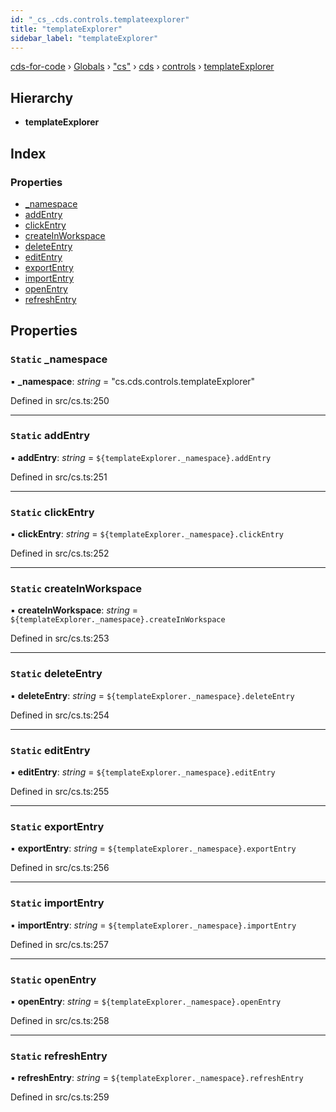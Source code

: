 ```yaml
---
id: "_cs_.cds.controls.templateexplorer"
title: "templateExplorer"
sidebar_label: "templateExplorer"
---
```


[cds-for-code](../index.md) › [Globals](../globals.md) › ["cs"](../modules/_cs_.md) › [cds](../modules/_cs_.cds.md) › [controls](../modules/_cs_.cds.controls.md) › [templateExplorer](_cs_.cds.controls.templateexplorer.md)

## Hierarchy

* **templateExplorer**

## Index

### Properties

* [_namespace](_cs_.cds.controls.templateexplorer.md#static-_namespace)
* [addEntry](_cs_.cds.controls.templateexplorer.md#static-addentry)
* [clickEntry](_cs_.cds.controls.templateexplorer.md#static-clickentry)
* [createInWorkspace](_cs_.cds.controls.templateexplorer.md#static-createinworkspace)
* [deleteEntry](_cs_.cds.controls.templateexplorer.md#static-deleteentry)
* [editEntry](_cs_.cds.controls.templateexplorer.md#static-editentry)
* [exportEntry](_cs_.cds.controls.templateexplorer.md#static-exportentry)
* [importEntry](_cs_.cds.controls.templateexplorer.md#static-importentry)
* [openEntry](_cs_.cds.controls.templateexplorer.md#static-openentry)
* [refreshEntry](_cs_.cds.controls.templateexplorer.md#static-refreshentry)

## Properties

### `Static` _namespace

▪ **_namespace**: *string* = "cs.cds.controls.templateExplorer"

Defined in src/cs.ts:250

___

### `Static` addEntry

▪ **addEntry**: *string* = `${templateExplorer._namespace}.addEntry`

Defined in src/cs.ts:251

___

### `Static` clickEntry

▪ **clickEntry**: *string* = `${templateExplorer._namespace}.clickEntry`

Defined in src/cs.ts:252

___

### `Static` createInWorkspace

▪ **createInWorkspace**: *string* = `${templateExplorer._namespace}.createInWorkspace`

Defined in src/cs.ts:253

___

### `Static` deleteEntry

▪ **deleteEntry**: *string* = `${templateExplorer._namespace}.deleteEntry`

Defined in src/cs.ts:254

___

### `Static` editEntry

▪ **editEntry**: *string* = `${templateExplorer._namespace}.editEntry`

Defined in src/cs.ts:255

___

### `Static` exportEntry

▪ **exportEntry**: *string* = `${templateExplorer._namespace}.exportEntry`

Defined in src/cs.ts:256

___

### `Static` importEntry

▪ **importEntry**: *string* = `${templateExplorer._namespace}.importEntry`

Defined in src/cs.ts:257

___

### `Static` openEntry

▪ **openEntry**: *string* = `${templateExplorer._namespace}.openEntry`

Defined in src/cs.ts:258

___

### `Static` refreshEntry

▪ **refreshEntry**: *string* = `${templateExplorer._namespace}.refreshEntry`

Defined in src/cs.ts:259
